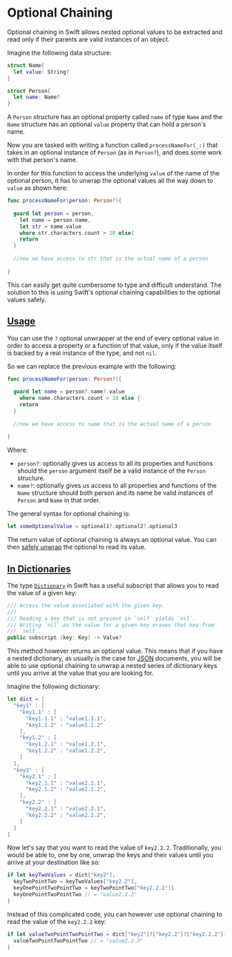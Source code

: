 # Optional Chaining

Optional chaining in Swift allows nested optional values to be extracted and read only if their parents are valid instances of an object.

Imagine the following data structure:

```swift
struct Name{
  let value: String?
}

struct Person{
  let name: Name?
}
```

A `Person` structure has an optional property called `name` of type `Name` and the `Name` structure has an optional `value` property that can hold a person's name.

Now you are tasked with writing a function called `processNameFor(_:)` that takes in an optional instance of `Person` (as in `Person?`), and does some work with that person's name.

In order for this function to access the underlying `value` of the name of the optional person, it has to unwrap the optional values all the way down to `value` as shown here:

```swift
func processNameFor(person: Person?){
  
  guard let person = person,
    let name = person.name,
    let str = name.value
    where str.characters.count > 10 else{
    return
  }
  
  //now we have access to str that is the actual name of a person
  
}
```

This can easily get quite cumbersome to type and difficult understand. The solution to this is using Swift's optional chaining capabilities to the optional values safely.

## [Usage](#usage)

You can use the `?` optional unwrapper at the end of every optional value in order to access a property or a function of that value, only if the value itself is backed by a real instance of the type, and not `nil`.

So we can replace the previous example with the following:

```swift
func processNameFor(person: Person?){
  
  guard let name = person?.name?.value
    where name.characters.count > 10 else {
    return
  }
  
  //now we have access to name that is the actual name of a person
  
}
```

Where:
* `person?`: optionally gives us access to all its properties and functions should the `person` argument itself be a valid instance of the `Person` structure.
* `name?`: optionally gives us access to all properties and functions of the `Name` structure should both person and its name be valid instances of `Person` and `Name` in that order.

The general syntax for optional chaining is:

```swift
let someOptionalValue = optional1?.optional2?.optional3
```

The return value of optional chaining is always an optional value. You can then [safely unwrap](optionals.md#safely-unwrapping) the optional to read its value.

## [In Dictionaries](#in-dictionaries)

The type [`Dictionary`](dictionary.md) in Swift has a useful subscript that allows you to read the value of a given key:

```swift
/// Access the value associated with the given key.
///
/// Reading a key that is not present in `self` yields `nil`.
/// Writing `nil` as the value for a given key erases that key from
/// `self`.
public subscript (key: Key) -> Value?
```

This method however returns an optional value. This means that if you have a nested dictionary, as usually is the case for [JSON](http://www.json.org/) documents, you will be able to use optional chaining to unwrap a nested series of dictionary keys until you arrive at the value that you are looking for.

Imagine the following dictionary:

```swift
let dict = [
  "key1" : [
    "key1.1" : [
      "key1.1.1" : "value1.1.1",
      "key1.1.2" : "value1.1.2"
    ],
    "key1.2" : [
      "key1.2.1" : "value1.2.1",
      "key1.2.2" : "value1.2.2",
    ]
  ],
  "key2" : [
    "key2.1" : [
      "key2.1.1" : "value2.1.1",
      "key2.1.2" : "value2.1.2",
    ],
    "key2.2" : [
      "key2.2.1" : "value2.2.1",
      "key2.2.2" : "value2.2.2",
    ]
  ]
]
```

Now let's say that you want to read the value of `key2.2.2`. Traditionally, you would be able to, one by one, unwrap the keys and their values until you arrive at your destination like so:

```swift
if let keyTwoValues = dict["key2"],
  keyTwoPointTwo = keyTwoValues["key2.2"],
  keyOnePointTwoPointTwo = keyTwoPointTwo["key2.2.2"]{
  keyOnePointTwoPointTwo // = "value2.2.2"
}
```

Instead of this complicated code, you can however use optional chaining to read the value of the `key2.2.2` key:

```swift
if let valueTwoPointTwoPointTwo = dict["key2"]?["key2.2"]?["key2.2.2"]{
  valueTwoPointTwoPointTwo // = "value2.2.2"
}
```
